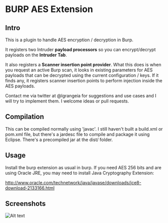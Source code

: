 # BURP AES Extension

## Intro

This is a plugin to handle AES encryption / decryption in Burp.

It registers two Intruder **payload processors** so you can encrypt/decrypt payloads on the **Intruder Tab**. 

It also registers a **Scanner insertion point provider**. What this does is when you request an active Burp scan, it looks in existing parameters for AES payloads that can be decrypted using the current configuration / keys. If it finds any, it registers scanner insertion points to perform injection inside the AES payloads.

Contact me via twitter at @lgrangeia for suggestions and use cases and I will try to implement them. I welcome ideas or pull requests.

## Compilation

This can be compiled normally using 'javac'. I still haven't built a build.xml or pom.xml file, but there's a jardesc file to compile and package it using Eclipse. There's a precompiled jar at the dist/ folder.

## Usage

Install the burp extension as usual in burp. If you need AES 256 bits and are using Oracle JRE, you may need to install Java Cryptography Extension:

http://www.oracle.com/technetwork/java/javase/downloads/jce8-download-2133166.html

## Screenshots
![Alt text](/../screenshots/screenshots/burpaes_sshot1.PNG?raw=true "Burp AES extention screenshot")
